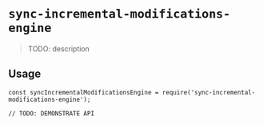 # `sync-incremental-modifications-engine`

> TODO: description

## Usage

```
const syncIncrementalModificationsEngine = require('sync-incremental-modifications-engine');

// TODO: DEMONSTRATE API
```
